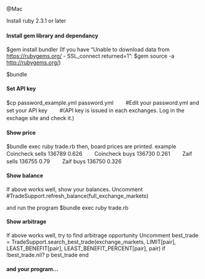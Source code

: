 @Mac

Install ruby 2.3.1 or later

#### Install gem library and dependancy　　
$gem install bundler
(If you have “Unable to download data from https://rubygems.org/ - SSL_connect returned=1”: $gem source -a http://rubygems.org/)

$bundle

#### Set API key
$cp password_example.yml password.yml　　
#Edit your password.yml and set your API key　　
#(API key is issued in each exchanges. Log in the exchage site and check it.)　　

#### Show price
$bundle exec ruby trade.rb
then, board prices are printed.
example
Coincheck  sells 136789 0.626　　
Coincheck  buys  136730 0.261　　
Zaif       sells 136755 0.79　　
Zaif       buys  136750 0.326　　

#### Show balance
If above works well, show your balances.
Uncomment
#TradeSupport.refresh_balance(full_exchange_markets)

and run the program
$bundle exec ruby trade.rb

#### Show arbitrage
If above works well, try to find arbitrage opportunity
Uncomment
  best_trade = TradeSupport.search_best_trade(exchange_markets, LIMIT[pair], LEAST_BENEFIT[pair], LEAST_BENEFIT_PERCENT[pair], pair)
  if !best_trade.nil?
    p best_trade
  end

#### and your program...
